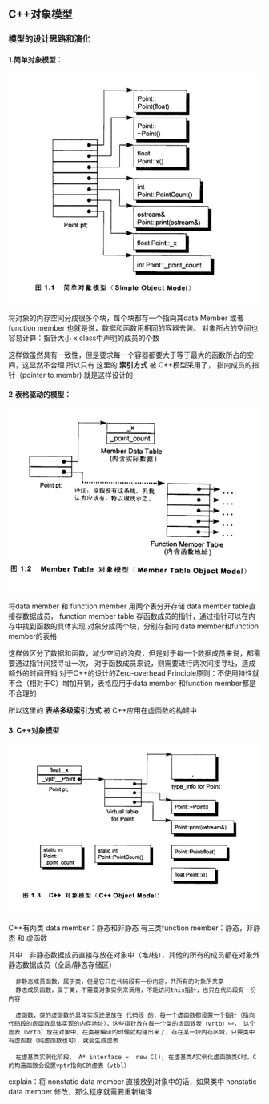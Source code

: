 ## C++对象模型

### 模型的设计思路和演化

#### 1.简单对象模型：

![alt text](image-1.png)

 将对象的内存空间分成很多个块，每个块都存一个指向其data Member 或者 function member
 也就是说，数据和函数用相同的容器去装。
 对象所占的空间也容易计算：指针大小 x class中声明的成员的个数

 这样做虽然具有一致性，但是要求每一个容器都要大于等于最大的函数所占的空间，这显然不合理
 所以只有 这里的 **索引方式** 被 C++模型采用了， 指向成员的指针（pointer to membr) 就是这样设计的


#### 2.表格驱动的模型：

 ![alt text](image-2.png)

 将data member 和 function member 用两个表分开存储 
 data member table直接存数据成员， function member table 存函数成员的指针，通过指针可以在内存中找到函数的具体实现
 对象分成两个块，分别存指向 data member和function member的表格

 这样做区分了数据和函数，减少空间的浪费，但是对于每一个数据成员来说，都需要通过指针间接寻址一次，
 对于函数成员来说，则需要进行两次间接寻址，造成额外的时间开销
 对于C++的设计的Zero-overhead Principle原则：不使用特性就不会（相对于C）增加开销，表格应用于data member 和function member都是不合理的

 所以这里的 **表格多级索引方式**  被 C++应用在虚函数的构建中

#### 3. C++对象模型

![alt text](image-3.png)

C++有两类 data member：静态和非静态
有三类function member：静态，非静态 和 虚函数

其中：非静态数据成员直接存放在对象中（堆/栈），其他的所有的成员都在对象外
      静态数据成员（全局/静态存储区）

	  非静态成员函数，属于类，但是它只在代码段有一份内容，共所有的对象所共享
	  静态成员函数，属于类，不需要对象实例来调用，不能访问this指针，也只在代码段有一份内容

	  虚函数，类的虚函数的具体实现还是放在 代码段 的，每一个虚函数都设置一个指针（指向代码段的虚函数具体实现的内存地址），这些指针放在每一个类的虚函数表（vrtb）中， 这个虚表（vrtb）放在对象中，在类被编译的时候就构建出来了，存在某一块内存区域，只要类中有虚函数（纯虚函数也可），就会生成虚表

	  在虚基类实例化阶段， A* interface =  new C(); 在虚基类A实例化虚函数类C时，C的构造函数会设置vptr指向C的虚表（vtbl）


explain：将 nonstatic data member 直接放到对象中的话，如果类中 nonstatic data member 修改，那么程序就需要重新编译











